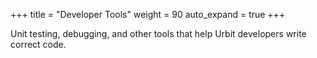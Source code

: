 +++
title = "Developer Tools"
weight = 90
auto_expand = true
+++

Unit testing, debugging, and other tools that help Urbit developers write correct code.